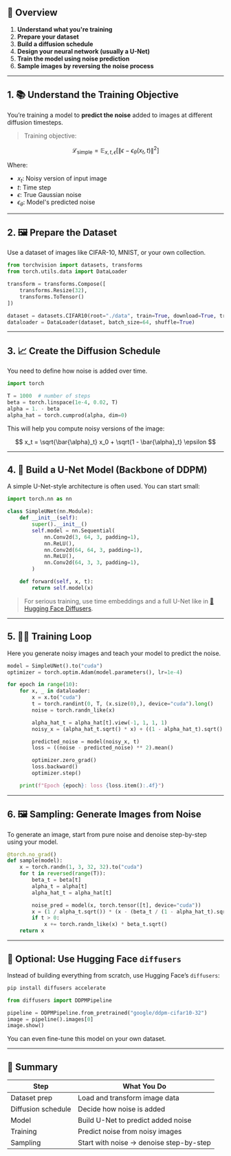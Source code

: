 ## 🧭 Overview

1. **Understand what you're training**
2. **Prepare your dataset**
3. **Build a diffusion schedule**
4. **Design your neural network (usually a U-Net)**
5. **Train the model using noise prediction**
6. **Sample images by reversing the noise process**

---

## 1. 📚 Understand the Training Objective

You’re training a model to **predict the noise** added to images at different diffusion timesteps.

> Training objective:

$$
\mathcal{L}_{\text{simple}} = \mathbb{E}_{x, t, \epsilon} \left[ \left\| \epsilon - \epsilon_\theta(x_t, t) \right\|^2 \right]
$$

Where:

* $x_t$: Noisy version of input image
* $t$: Time step
* $\epsilon$: True Gaussian noise
* $\epsilon_\theta$: Model's predicted noise

---

## 2. 🖼️ Prepare the Dataset

Use a dataset of images like CIFAR-10, MNIST, or your own collection.

```python
from torchvision import datasets, transforms
from torch.utils.data import DataLoader

transform = transforms.Compose([
    transforms.Resize(32),
    transforms.ToTensor()
])

dataset = datasets.CIFAR10(root="./data", train=True, download=True, transform=transform)
dataloader = DataLoader(dataset, batch_size=64, shuffle=True)
```

---

## 3. 📈 Create the Diffusion Schedule

You need to define how noise is added over time.

```python
import torch

T = 1000  # number of steps
beta = torch.linspace(1e-4, 0.02, T)
alpha = 1. - beta
alpha_hat = torch.cumprod(alpha, dim=0)
```

This will help you compute noisy versions of the image:

$$
x_t = \sqrt{\bar{\alpha}_t} x_0 + \sqrt{1 - \bar{\alpha}_t} \epsilon
$$

---

## 4. 🧠 Build a U-Net Model (Backbone of DDPM)

A simple U-Net-style architecture is often used. You can start small:

```python
import torch.nn as nn

class SimpleUNet(nn.Module):
    def __init__(self):
        super().__init__()
        self.model = nn.Sequential(
            nn.Conv2d(3, 64, 3, padding=1),
            nn.ReLU(),
            nn.Conv2d(64, 64, 3, padding=1),
            nn.ReLU(),
            nn.Conv2d(64, 3, 3, padding=1),
        )

    def forward(self, x, t):
        return self.model(x)
```

> For serious training, use time embeddings and a full U-Net like in [🧨 Hugging Face Diffusers](https://github.com/huggingface/diffusers).

---

## 5. 🏋️‍♀️ Training Loop

Here you generate noisy images and teach your model to predict the noise.

```python
model = SimpleUNet().to("cuda")
optimizer = torch.optim.Adam(model.parameters(), lr=1e-4)

for epoch in range(10):
    for x, _ in dataloader:
        x = x.to("cuda")
        t = torch.randint(0, T, (x.size(0),), device="cuda").long()
        noise = torch.randn_like(x)

        alpha_hat_t = alpha_hat[t].view(-1, 1, 1, 1)
        noisy_x = (alpha_hat_t.sqrt() * x) + ((1 - alpha_hat_t).sqrt() * noise)

        predicted_noise = model(noisy_x, t)
        loss = ((noise - predicted_noise) ** 2).mean()

        optimizer.zero_grad()
        loss.backward()
        optimizer.step()

    print(f"Epoch {epoch}: loss {loss.item():.4f}")
```

---

## 6. 🖼️ Sampling: Generate Images from Noise

To generate an image, start from pure noise and denoise step-by-step using your model.

```python
@torch.no_grad()
def sample(model):
    x = torch.randn(1, 3, 32, 32).to("cuda")
    for t in reversed(range(T)):
        beta_t = beta[t]
        alpha_t = alpha[t]
        alpha_hat_t = alpha_hat[t]

        noise_pred = model(x, torch.tensor([t], device="cuda"))
        x = (1 / alpha_t.sqrt()) * (x - (beta_t / (1 - alpha_hat_t).sqrt()) * noise_pred)
        if t > 0:
            x += torch.randn_like(x) * beta_t.sqrt()
    return x
```

---

## 🔧 Optional: Use Hugging Face `diffusers`

Instead of building everything from scratch, use Hugging Face’s `diffusers`:

```bash
pip install diffusers accelerate
```

```python
from diffusers import DDPMPipeline

pipeline = DDPMPipeline.from_pretrained("google/ddpm-cifar10-32")
image = pipeline().images[0]
image.show()
```

You can even fine-tune this model on your own dataset.

---

## 📌 Summary

| Step               | What You Do                             |
| ------------------ | --------------------------------------- |
| Dataset prep       | Load and transform image data           |
| Diffusion schedule | Decide how noise is added               |
| Model              | Build U-Net to predict added noise      |
| Training           | Predict noise from noisy images         |
| Sampling           | Start with noise → denoise step-by-step |
